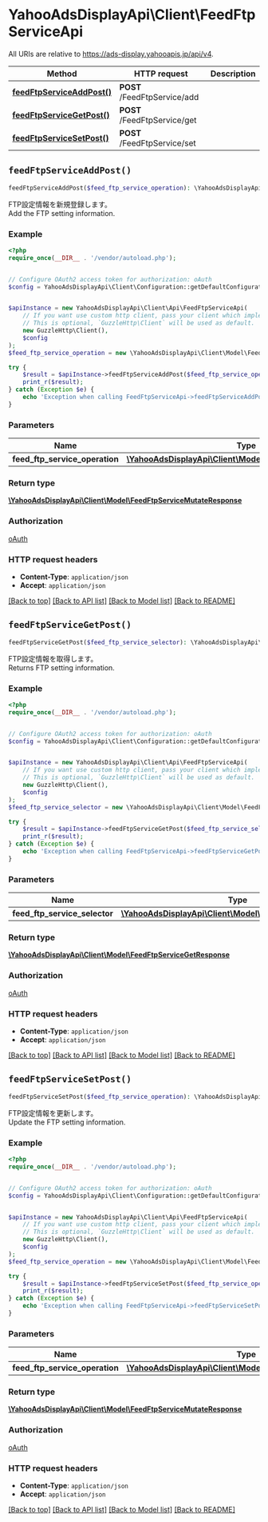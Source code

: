 # YahooAdsDisplayApi\Client\FeedFtpServiceApi

All URIs are relative to https://ads-display.yahooapis.jp/api/v4.

Method | HTTP request | Description
------------- | ------------- | -------------
[**feedFtpServiceAddPost()**](FeedFtpServiceApi.md#feedFtpServiceAddPost) | **POST** /FeedFtpService/add | 
[**feedFtpServiceGetPost()**](FeedFtpServiceApi.md#feedFtpServiceGetPost) | **POST** /FeedFtpService/get | 
[**feedFtpServiceSetPost()**](FeedFtpServiceApi.md#feedFtpServiceSetPost) | **POST** /FeedFtpService/set | 


## `feedFtpServiceAddPost()`

```php
feedFtpServiceAddPost($feed_ftp_service_operation): \YahooAdsDisplayApi\Client\Model\FeedFtpServiceMutateResponse
```



<div lang=\"ja\">FTP設定情報を新規登録します。</div> <div lang=\"en\">Add the FTP setting information.</div>

### Example

```php
<?php
require_once(__DIR__ . '/vendor/autoload.php');


// Configure OAuth2 access token for authorization: oAuth
$config = YahooAdsDisplayApi\Client\Configuration::getDefaultConfiguration()->setAccessToken('YOUR_ACCESS_TOKEN');


$apiInstance = new YahooAdsDisplayApi\Client\Api\FeedFtpServiceApi(
    // If you want use custom http client, pass your client which implements `GuzzleHttp\ClientInterface`.
    // This is optional, `GuzzleHttp\Client` will be used as default.
    new GuzzleHttp\Client(),
    $config
);
$feed_ftp_service_operation = new \YahooAdsDisplayApi\Client\Model\FeedFtpServiceOperation(); // \YahooAdsDisplayApi\Client\Model\FeedFtpServiceOperation

try {
    $result = $apiInstance->feedFtpServiceAddPost($feed_ftp_service_operation);
    print_r($result);
} catch (Exception $e) {
    echo 'Exception when calling FeedFtpServiceApi->feedFtpServiceAddPost: ', $e->getMessage(), PHP_EOL;
}
```

### Parameters

Name | Type | Description  | Notes
------------- | ------------- | ------------- | -------------
 **feed_ftp_service_operation** | [**\YahooAdsDisplayApi\Client\Model\FeedFtpServiceOperation**](../Model/FeedFtpServiceOperation.md)|  | [optional]

### Return type

[**\YahooAdsDisplayApi\Client\Model\FeedFtpServiceMutateResponse**](../Model/FeedFtpServiceMutateResponse.md)

### Authorization

[oAuth](../../README.md#oAuth)

### HTTP request headers

- **Content-Type**: `application/json`
- **Accept**: `application/json`

[[Back to top]](#) [[Back to API list]](../../README.md#endpoints)
[[Back to Model list]](../../README.md#models)
[[Back to README]](../../README.md)

## `feedFtpServiceGetPost()`

```php
feedFtpServiceGetPost($feed_ftp_service_selector): \YahooAdsDisplayApi\Client\Model\FeedFtpServiceGetResponse
```



<div lang=\"ja\">FTP設定情報を取得します。</div> <div lang=\"en\">Returns FTP setting information.</div>

### Example

```php
<?php
require_once(__DIR__ . '/vendor/autoload.php');


// Configure OAuth2 access token for authorization: oAuth
$config = YahooAdsDisplayApi\Client\Configuration::getDefaultConfiguration()->setAccessToken('YOUR_ACCESS_TOKEN');


$apiInstance = new YahooAdsDisplayApi\Client\Api\FeedFtpServiceApi(
    // If you want use custom http client, pass your client which implements `GuzzleHttp\ClientInterface`.
    // This is optional, `GuzzleHttp\Client` will be used as default.
    new GuzzleHttp\Client(),
    $config
);
$feed_ftp_service_selector = new \YahooAdsDisplayApi\Client\Model\FeedFtpServiceSelector(); // \YahooAdsDisplayApi\Client\Model\FeedFtpServiceSelector

try {
    $result = $apiInstance->feedFtpServiceGetPost($feed_ftp_service_selector);
    print_r($result);
} catch (Exception $e) {
    echo 'Exception when calling FeedFtpServiceApi->feedFtpServiceGetPost: ', $e->getMessage(), PHP_EOL;
}
```

### Parameters

Name | Type | Description  | Notes
------------- | ------------- | ------------- | -------------
 **feed_ftp_service_selector** | [**\YahooAdsDisplayApi\Client\Model\FeedFtpServiceSelector**](../Model/FeedFtpServiceSelector.md)|  | [optional]

### Return type

[**\YahooAdsDisplayApi\Client\Model\FeedFtpServiceGetResponse**](../Model/FeedFtpServiceGetResponse.md)

### Authorization

[oAuth](../../README.md#oAuth)

### HTTP request headers

- **Content-Type**: `application/json`
- **Accept**: `application/json`

[[Back to top]](#) [[Back to API list]](../../README.md#endpoints)
[[Back to Model list]](../../README.md#models)
[[Back to README]](../../README.md)

## `feedFtpServiceSetPost()`

```php
feedFtpServiceSetPost($feed_ftp_service_operation): \YahooAdsDisplayApi\Client\Model\FeedFtpServiceMutateResponse
```



<div lang=\"ja\">FTP設定情報を更新します。</div> <div lang=\"en\">Update the FTP setting information.</div>

### Example

```php
<?php
require_once(__DIR__ . '/vendor/autoload.php');


// Configure OAuth2 access token for authorization: oAuth
$config = YahooAdsDisplayApi\Client\Configuration::getDefaultConfiguration()->setAccessToken('YOUR_ACCESS_TOKEN');


$apiInstance = new YahooAdsDisplayApi\Client\Api\FeedFtpServiceApi(
    // If you want use custom http client, pass your client which implements `GuzzleHttp\ClientInterface`.
    // This is optional, `GuzzleHttp\Client` will be used as default.
    new GuzzleHttp\Client(),
    $config
);
$feed_ftp_service_operation = new \YahooAdsDisplayApi\Client\Model\FeedFtpServiceOperation(); // \YahooAdsDisplayApi\Client\Model\FeedFtpServiceOperation

try {
    $result = $apiInstance->feedFtpServiceSetPost($feed_ftp_service_operation);
    print_r($result);
} catch (Exception $e) {
    echo 'Exception when calling FeedFtpServiceApi->feedFtpServiceSetPost: ', $e->getMessage(), PHP_EOL;
}
```

### Parameters

Name | Type | Description  | Notes
------------- | ------------- | ------------- | -------------
 **feed_ftp_service_operation** | [**\YahooAdsDisplayApi\Client\Model\FeedFtpServiceOperation**](../Model/FeedFtpServiceOperation.md)|  | [optional]

### Return type

[**\YahooAdsDisplayApi\Client\Model\FeedFtpServiceMutateResponse**](../Model/FeedFtpServiceMutateResponse.md)

### Authorization

[oAuth](../../README.md#oAuth)

### HTTP request headers

- **Content-Type**: `application/json`
- **Accept**: `application/json`

[[Back to top]](#) [[Back to API list]](../../README.md#endpoints)
[[Back to Model list]](../../README.md#models)
[[Back to README]](../../README.md)
